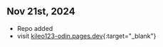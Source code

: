 ## Nov 21st, 2024
- Repo added
- visit [kileo123-odin.pages.dev](https://kileo123-odin.pages.dev/){:target="_blank"}